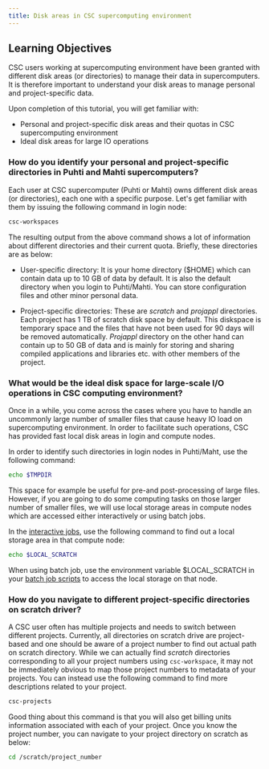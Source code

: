 ```yaml
---
title: Disk areas in CSC supercomputing environment
---
```


## Learning Objectives
CSC users working at supercomputing environment have been granted with different disk areas (or directories) to manage their data in supercomputers. It is therefore important to understand your disk areas to manage personal and project-specific data.

Upon completion of this tutorial, you will get familiar with:
- Personal and project-specific disk areas and their quotas in CSC supercomputing environment
- Ideal disk areas for large IO operations

### How do you identify your personal and project-specific directories in Puhti and Mahti supercomputers?

Each user at CSC supercomputer (Puhti or Mahti) owns different disk areas (or directories), each one with a specific purpose. Let's get familiar with them by issuing the following command in login node:

```bash
csc-workspaces 
```
The resulting output from the above command shows a lot of information about different directories and their current quota. Briefly, these directories are as below:

- User-specific directory: It is your home directory ($HOME) which can contain data up to 10 GB of data by default. It is also the default directory when you login to Puhti/Mahti. You can store configuration files and other minor personal data. 

- Project-specific directories: These are *scratch* and *projappl* directories. Each project has 1 TB of scratch disk space by default. This diskspace is temporary space and the files that have not been used for 90 days will be  removed automatically. *Projappl* directory on the other hand can contain up to 50 GB of data and is mainly for storing and sharing compiled applications and libraries etc. with other members of the project. 


### What would be the ideal disk space for large-scale I/O operations in CSC computing environment?

Once in a while, you come across the cases where you have to handle an uncommonly large number of smaller files that cause heavy IO load on supercomputing environment. In order to facilitate such operations, CSC has provided fast local disk areas in login and compute nodes.

In order to identify such directories in login nodes in Puhti/Maht, use the following command:

```bash
echo $TMPDIR
```
This space for example be useful for pre-and post-processing of large files. However, if you are going to do some computing tasks on those larger number of smaller files, we will use local storage areas in compute nodes which are accessed either interactively or using batch jobs.

In the [interactive jobs](https://docs.csc.fi/computing/running/interactive-usage/), use the following command to find out a local storage area in that compute node:

```bash
echo $LOCAL_SCRATCH 
```
When using batch job, use the environment variable $LOCAL_SCRATCH in your [batch job scripts](https://docs.csc.fi/computing/running/creating-job-scripts-puhti/#local-storage) to access the local storage on that node.

### How do you navigate to different project-specific directories on scratch driver?

A CSC user often has multiple projects and needs to switch between different projects. Currently, all directories on scratch drive are project-based and one should be aware of a project number to find out actual path on scratch directory. While we can actually find *scratch* directories corresponding to all your project numbers using `csc-workspace`, it may not be immediately obvious to map those project numbers to metadata of your projects. You can instead use the following command to find more descriptions related to your project.

```bash
csc-projects
```
Good thing about this command is that you will also get billing units information associated with each of your project. Once you know the project number, you can navigate to your project directory on scratch as below:

```bash
cd /scratch/project_number
```

